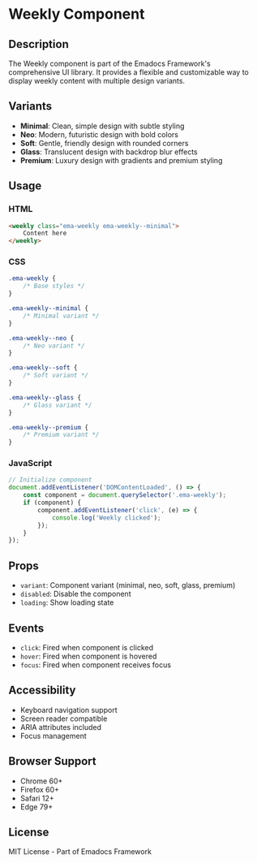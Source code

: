 # Weekly Component

## Description
The Weekly component is part of the Emadocs Framework's comprehensive UI library. It provides a flexible and customizable way to display weekly content with multiple design variants.

## Variants
- **Minimal**: Clean, simple design with subtle styling
- **Neo**: Modern, futuristic design with bold colors
- **Soft**: Gentle, friendly design with rounded corners
- **Glass**: Translucent design with backdrop blur effects
- **Premium**: Luxury design with gradients and premium styling

## Usage

### HTML
```html
<weekly class="ema-weekly ema-weekly--minimal">
    Content here
</weekly>
```

### CSS
```css
.ema-weekly {
    /* Base styles */
}

.ema-weekly--minimal {
    /* Minimal variant */
}

.ema-weekly--neo {
    /* Neo variant */
}

.ema-weekly--soft {
    /* Soft variant */
}

.ema-weekly--glass {
    /* Glass variant */
}

.ema-weekly--premium {
    /* Premium variant */
}
```

### JavaScript
```javascript
// Initialize component
document.addEventListener('DOMContentLoaded', () => {
    const component = document.querySelector('.ema-weekly');
    if (component) {
        component.addEventListener('click', (e) => {
            console.log('Weekly clicked');
        });
    }
});
```

## Props
- `variant`: Component variant (minimal, neo, soft, glass, premium)
- `disabled`: Disable the component
- `loading`: Show loading state

## Events
- `click`: Fired when component is clicked
- `hover`: Fired when component is hovered
- `focus`: Fired when component receives focus

## Accessibility
- Keyboard navigation support
- Screen reader compatible
- ARIA attributes included
- Focus management

## Browser Support
- Chrome 60+
- Firefox 60+
- Safari 12+
- Edge 79+

## License
MIT License - Part of Emadocs Framework
